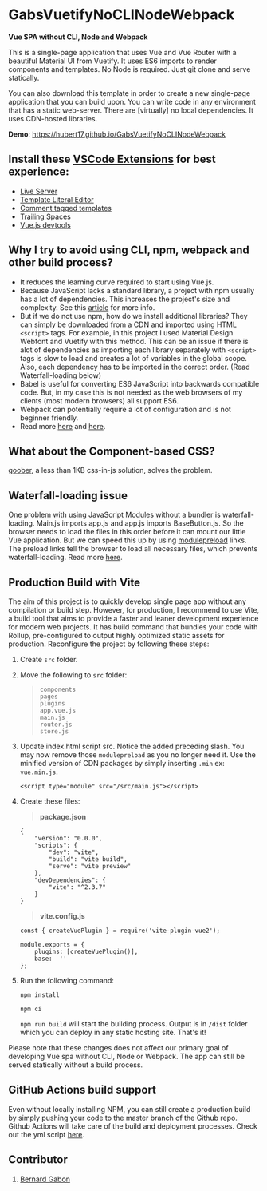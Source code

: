 # GabsVuetifyNoCLINodeWebpack

**Vue SPA without CLI, Node and Webpack**

This is a single-page application that uses Vue and Vue Router with a beautiful Material UI from Vuetify. It uses ES6 imports to render components and templates. No Node is required. Just git clone and serve statically.

You can also download this template in order to create a new single-page application that you can build upon. You can write code in any environment that has a static web-server. There are [virtually] no local dependencies. It uses CDN-hosted libraries.

**Demo**: https://hubert17.github.io/GabsVuetifyNoCLINodeWebpack

## Install these [VSCode Extensions](https://marketplace.visualstudio.com/vscode) for best experience:

- [Live Server](https://marketplace.visualstudio.com/items?itemName=ritwickdey.LiveServer)
- [Template Literal Editor](https://marketplace.visualstudio.com/items?itemName=plievone.vscode-template-literal-editor)
- [Comment tagged templates](https://marketplace.visualstudio.com/items?itemName=bierner.comment-tagged-templates)
- [Trailing Spaces](https://marketplace.visualstudio.com/items?itemName=shardulm94.trailing-spaces)
- [Vue.js devtools](https://chrome.google.com/webstore/detail/vuejs-devtools/nhdogjmejiglipccpnnnanhbledajbpd?hl=en)

## Why I try to avoid using CLI, npm, webpack and other build process?

- It reduces the learning curve required to start using Vue.js.
- Because JavaScript lacks a standard library, a project with npm usually has a lot of dependencies. This increases the project's size and complexity. See this [article](https://hackernoon.com/whats-really-wrong-with-node-modules-and-why-this-is-your-fault-8ac9fa893823) for more info.
- But if we do not use npm, how do we install additional libraries? They can simply be downloaded from a CDN and imported using HTML `<script>` tags. For example, in this project I used Material Design Webfont and Vuetify with this method. This can be an issue if there is alot of dependencies as importing each library separately with `<script>` tags is slow to load and creates a lot of variables in the global scope. Also, each dependency has to be imported in the correct order. (Read Waterfall-loading below)
- Babel is useful for converting ES6 JavaScript into backwards compatible code. But, in my case this is not needed as the web browsers of my clients (most modern browsers) all support ES6.
- Webpack can potentially require a lot of configuration and is not beginner friendly.
- Read more [here](https://github.com/charlesfranciscodev/vuejs-playground) and [here](https://github.com/arswaw/VueSpaNONODE).

## What about the Component-based CSS?

[goober](https://github.com/cristianbote/goober), a less than 1KB css-in-js solution, solves the problem.

## Waterfall-loading issue

One problem with using JavaScript Modules without a bundler is waterfall-loading. Main.js imports app.js and app.js imports BaseButton.js. So the browser needs to load the files in this order before it can mount our little Vue application. But we can speed this up by using [modulepreload](https://developers.google.com/web/updates/2017/12/) links. The preload links tell the browser to load all necessary files, which prevents waterfall-loading. Read more [here](https://markus.oberlehner.net/blog/goodbye-webpack-building-vue-applications-without-webpack/).

## Production Build with Vite

The aim of this project is to quickly develop single page app without any compilation or build step.
However, for production, I recommend to use Vite, a build tool that aims to provide a faster and leaner development experience for modern web projects. It has build command that bundles your code with Rollup, pre-configured to output highly optimized static assets for production. Reconfigure the project by following these steps:

1.  Create `src` folder.
2.  Move the following to `src` folder:

    >     components
    >     pages
    >     plugins
    >     app.vue.js
    >     main.js
    >     router.js
    >     store.js

3.  Update index.html script src. Notice the added preceding slash. You may now remove those `modulepreload` as you no longer need it. Use the minified version of CDN packages by simply inserting `.min` ex: `vue.min.js`.

        <script type="module" src="/src/main.js"></script>

4.  Create these files:

    > **package.json**

        {
            "version": "0.0.0",
            "scripts": {
        	    "dev": "vite",
        	    "build": "vite build",
        	    "serve": "vite preview"
            },
            "devDependencies": {
        	    "vite": "^2.3.7"
            }
        }

    > **vite.config.js**

        const { createVuePlugin } = require('vite-plugin-vue2');

        module.exports = {
        	plugins: [createVuePlugin()],
        	base:  ''
        };

5.  Run the following command:

    `npm install`

    `npm ci`

    `npm run build` will start the building process. Output is in `/dist` folder which you can deploy in any static hosting site. That's it!

Please note that these changes does not affect our primary goal of developing Vue spa without CLI, Node or Webpack. The app can still be served statically without a build process.

## GitHub Actions build support

Even without locally installing NPM, you can still create a production build by simply pushing your code to the master branch of the Github repo. Github Actions will take care of the build and deployment processes. Check out the yml script [here](https://github.com/hubert17/GabsVuetifyNoCLINodeWebpack/blob/master/.github/workflows/publish.yml).

## Contributor

1.  [Bernard Gabon](https://bernardgabon.com)
